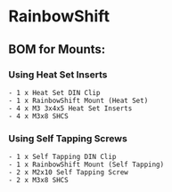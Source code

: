 # RainbowShift

## BOM for Mounts:

### Using Heat Set Inserts
	- 1 x Heat Set DIN Clip
	- 1 x RainbowShift Mount (Heat Set) 
	- 4 x M3 3x4x5 Heat Set Inserts
	- 4 x M3x8 SHCS

### Using Self Tapping Screws
	- 1 x Self Tapping DIN Clip
	- 1 x RainbowShift Mount (Self Tapping)
	- 2 x M2x10 Self Tapping Screw
	- 2 x M3x8 SHCS 
